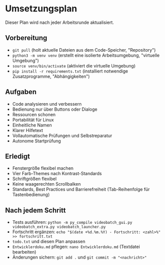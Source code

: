 # Umsetzungsplan

Dieser Plan wird nach jeder Arbeitsrunde aktualisiert.

## Vorbereitung
- `git pull` (holt aktuelle Dateien aus dem Code-Speicher, "Repository")
- `python3 -m venv venv` (erstellt eine isolierte Arbeitsumgebung, "virtuelle Umgebung")
- `source venv/bin/activate` (aktiviert die virtuelle Umgebung)
- `pip install -r requirements.txt` (installiert notwendige Zusatzprogramme, "Abhängigkeiten")

## Aufgaben
- Code analysieren und verbessern
- Bedienung nur über Buttons oder Dialoge
- Ressourcen schonen
- Portabilität für Linux
- Einheitliche Namen
- Klarer Hilfetext
- Vollautomatische Prüfungen und Selbstreparatur
- Autonome Startprüfung

## Erledigt
- Fenstergröße flexibel machen
- Vier Farb-Themes nach Kontrast-Standards
- Schriftgrößen flexibel
- Keine waagerechten Scrollbalken
- Standards, Best Practices und Barrierefreiheit (Tab-Reihenfolge für Tastenbedienung)

## Nach jedem Schritt
- Tests ausführen: `python -m py_compile videobatch_gui.py videobatch_extra.py videobatch_launcher.py`
- Fortschritt ergänzen: `echo "$(date +%d.%m.%Y) - Fortschritt: <zahl>%" >> fortschritt.txt`
- `todo.txt` und diesen Plan anpassen
- `Entwicklerdoku.md` pflegen: `nano Entwicklerdoku.md` (Textdatei bearbeiten)
- Änderungen sichern: `git add .` und `git commit -m "<nachricht>"`
